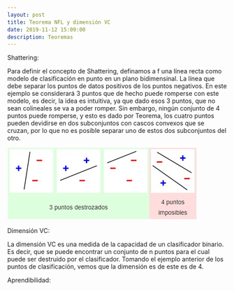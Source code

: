 ```yaml
---
layout: post
title: Teorema NFL y dimensión VC
date: 2019-11-12 15:09:00
description: Teoremas
---
```

Shattering:

Para definir el concepto de Shattering, definamos a f una línea recta como modelo de clasificación en punto en un plano bidimensinal. La línea que debe separar los puntos de datos positivos de los puntos negativos. En este ejemplo se considerará 3 puntos que de hecho puede romperse con este modelo, es decir, la idea es intuitiva, ya que dado esos 3 puntos, que no sean colineales se va a poder romper. Sin embargo, ningún conjunto de 4 puntos puede romperse, y esto es dado por Teorema, los cuatro puntos pueden devidirse en dos subconjuntos con cascos convexos que se cruzan, por lo que no es posible separar uno de estos dos subconjuntos del otro. 

<div class="img_row">
	<img class="col one" src="/img/shattering.jpg">
</div>

Dimensión VC:

La dimensión VC es una medida de la capacidad de un clasificador binario. Es decir, que se puede encontrar un conjunto de n puntos para el cual puede ser destruido por el clasificador. Tomando el ejemplo anterior de los puntos de clasificación, vemos que la dimensión es de este es de 4.

Aprendibilidad:



